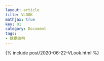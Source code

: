 ```yaml
---
layout: article
title: VLOOK
mathjax: true
key: 01
category: Document
tags:
- 数据结构
---
```

{% include post/2020-06-22-VLook.html %}